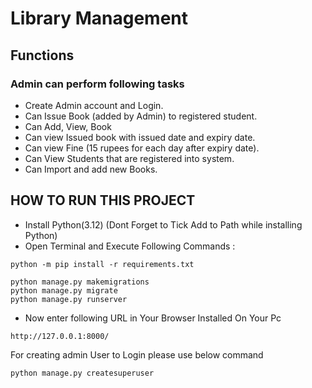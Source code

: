 # Library Management
## Functions
### Admin can perform following tasks
- Create Admin account and Login.
- Can Issue Book (added by Admin) to registered student.
- Can Add, View, Book
- Can view Issued book with issued date and expiry date.
- Can view Fine (15 rupees for each day after expiry date).
- Can View Students that are registered into system.
- Can Import and add new Books.

## HOW TO RUN THIS PROJECT
- Install Python(3.12) (Dont Forget to Tick Add to Path while installing Python)
- Open Terminal and Execute Following Commands :
```
python -m pip install -r requirements.txt

python manage.py makemigrations
python manage.py migrate
python manage.py runserver
```
- Now enter following URL in Your Browser Installed On Your Pc
```
http://127.0.0.1:8000/
```

For creating admin User to Login please use below command
```
python manage.py createsuperuser
```